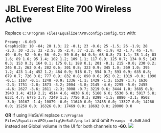 # JBL Everest Elite 700 Wireless Active
Replace `C:\Program Files\EqualizerAPO\config\config.txt` with:
```
Preamp: -6.0dB
GraphicEQ: 10 -84; 20 1.3; 22 -0.1; 23 -0.6; 25 -1.5; 26 -1.9; 28 -2.3; 30 -2.5; 32 -2.5; 35 -2.4; 37 -2.2; 40 -1.9; 42 -1.7; 45 -1.4; 49 -0.9; 52 -0.6; 56 -0.2; 59 0.0; 64 0.5; 68 0.8; 73 1.1; 78 1.4; 83 1.6; 89 1.6; 95 1.4; 102 1.2; 109 1.1; 117 0.9; 125 0.7; 134 0.5; 143 0.3; 153 0.3; 164 0.1; 175 0.1; 188 0.1; 201 -0.1; 215 -0.0; 230 0.2; 246 0.2; 263 0.4; 282 0.6; 301 0.8; 323 0.9; 345 1.0; 369 1.0; 395 1.2; 423 1.4; 452 1.2; 484 0.9; 518 0.7; 554 0.7; 593 0.9; 635 0.8; 679 0.7; 726 0.8; 777 0.9; 832 0.8; 890 0.6; 952 0.2; 1019 -0.0; 1090 -0.1; 1167 -0.1; 1248 -0.9; 1336 -1.1; 1429 -1.2; 1529 -1.7; 1636 -2.3; 1751 -2.8; 1873 -3.2; 2004 -3.8; 2145 -4.6; 2295 -5.0; 2455 -4.6; 2627 -3.6; 2811 -2.3; 3008 -0.7; 3219 0.6; 3444 1.0; 3685 0.8; 3943 1.4; 4219 2.2; 4514 4.6; 4830 6.0; 5168 6.0; 5530 6.0; 5917 5.8; 6331 4.7; 6775 3.7; 7249 1.3; 7756 0.3; 8299 -1.5; 8880 -3.1; 9502 -3.0; 10167 -1.4; 10879 -0.0; 11640 0.0; 12455 0.0; 13327 0.0; 14260 0.0; 15258 0.0; 16326 0.0; 17469 0.0; 18692 0.0; 20000 0.0
```
**OR** if using HeSuVi replace `C:\Program Files\EqualizerAPO\config\HeSuVi\eq.txt` and omit `Preamp: -6.0dB` and instead set Global volume in the UI for both channels to **-60**.
![](https://raw.githubusercontent.com/jaakkopasanen/AutoEq/master/results/SBAF-Serious/innerfidelity/onear/JBL%20Everest%20Elite%20700%20Wireless%20Active/JBL%20Everest%20Elite%20700%20Wireless%20Active.png)
